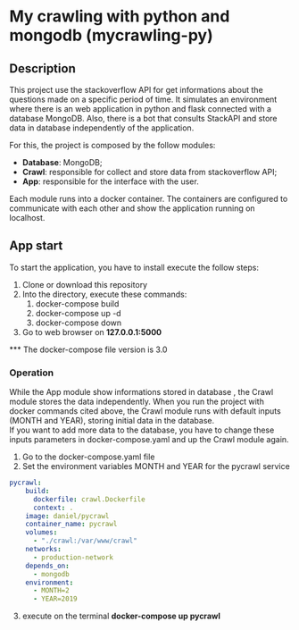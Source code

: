 # My crawling with python and mongodb (mycrawling-py)

## Description
This project use the stackoverflow API for get informations about the questions made on a specific period of time.
It simulates an environment where there is an web application in python and flask connected with a database MongoDB.
Also, there is a bot that consults StackAPI and store data in database independently of the application. 

For this, the project is composed by the follow modules:
- **Database**: MongoDB;
- **Crawl**: responsible for collect and store data from stackoverflow API;
- **App**: responsible for the interface with the user.

Each module runs into a docker container.
The containers are configured to communicate with each other and show the application running on localhost.

## App start
To start the application, you have to install execute the follow steps:
1. Clone or download this repository
2. Into the directory, execute these commands:
    1. docker-compose build 
    2. docker-compose up -d
    3. docker-compose down
3. Go to web browser on **127.0.0.1:5000**

*** The docker-compose file version is 3.0

### Operation
While the App module show informations stored in database , the Crawl module stores the data independently. When you run the project with docker commands cited above, the Crawl module runs with default inputs (MONTH and YEAR), storing initial data in the database.  
If you want to add more data to the database, you have to change these inputs parameters in docker-compose.yaml and up the Crawl module again. 

1. Go to the docker-compose.yaml file
2. Set the environment variables MONTH and YEAR for the pycrawl service

```yaml
pycrawl:
    build:
      dockerfile: crawl.Dockerfile
      context: .
    image: daniel/pycrawl
    container_name: pycrawl
    volumes:
      - "./crawl:/var/www/crawl"
    networks:
      - production-network
    depends_on:
      - mongodb
    environment: 
      - MONTH=2
      - YEAR=2019
 ```
3. execute on the terminal **docker-compose up pycrawl** 
